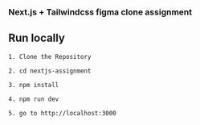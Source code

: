 ### Next.js + Tailwindcss figma clone assignment

## Run locally

```
1. Clone the Repository

2. cd nextjs-assignment

3. npm install

4. npm run dev

5. go to http://localhost:3000

```
